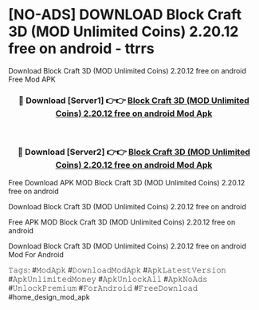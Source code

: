 # [NO-ADS] DOWNLOAD Block Craft 3D (MOD Unlimited Coins) 2.20.12 free on android - ttrrs
Download Block Craft 3D (MOD Unlimited Coins) 2.20.12 free on android Free Mod APK

<div align="center">
<h3>🔴 Download [Server1] 👉👉 <a href="https://apk-comot.site?title=Block_Craft_3D_(MOD_Unlimited_Coins)_2.20.12_free_on_android">Block Craft 3D (MOD Unlimited Coins) 2.20.12 free on android Mod Apk</a></h3><br>

<h3>🔴 Download [Server2] 👉👉 <a href="https://apk-comot.site?title=Block_Craft_3D_(MOD_Unlimited_Coins)_2.20.12_free_on_android">Block Craft 3D (MOD Unlimited Coins) 2.20.12 free on android Mod Apk</a></h3>
</div>


Free Download APK MOD Block Craft 3D (MOD Unlimited Coins) 2.20.12 free on android

Download Block Craft 3D (MOD Unlimited Coins) 2.20.12 free on android 

Free APK MOD Block Craft 3D (MOD Unlimited Coins) 2.20.12 free on android 

Download Block Craft 3D (MOD Unlimited Coins) 2.20.12 free on android Mod For Android

𝚃𝚊𝚐𝚜: #𝙼𝚘𝚍𝙰𝚙𝚔 #𝙳𝚘𝚠𝚗𝚕𝚘𝚊𝚍𝙼𝚘𝚍𝙰𝚙𝚔 #𝙰𝚙𝚔𝙻𝚊𝚝𝚎𝚜𝚝𝚅𝚎𝚛𝚜𝚒𝚘𝚗 #𝙰𝚙𝚔𝚄𝚗𝚕𝚒𝚖𝚒𝚝𝚎𝚍𝙼𝚘𝚗𝚎𝚢 #𝙰𝚙𝚔𝚄𝚗𝚕𝚘𝚌𝚔𝙰𝚕𝚕 #𝙰𝚙𝚔𝙽𝚘𝙰𝚍𝚜 #𝚄𝚗𝚕𝚘𝚌𝚔𝙿𝚛𝚎𝚖𝚒𝚞𝚖 #𝙵𝚘𝚛𝙰𝚗𝚍𝚛𝚘𝚒𝚍 #𝙵𝚛𝚎𝚎𝙳𝚘𝚠𝚗𝚕𝚘𝚊𝚍 #home_design_mod_apk